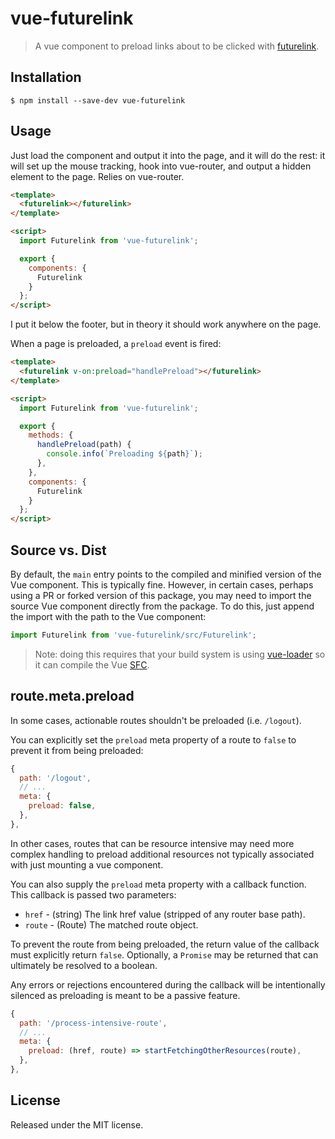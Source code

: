 # vue-futurelink

> A vue component to preload links about to be clicked with [futurelink].

## Installation

```
$ npm install --save-dev vue-futurelink
```

## Usage

Just load the component and output it into the page, and it will do the rest: it will set up the mouse tracking, hook into vue-router, and output a hidden element to the page. Relies on vue-router.

```html
<template>
  <futurelink></futurelink>
</template>

<script>
  import Futurelink from 'vue-futurelink';

  export {
    components: {
      Futurelink
    }
  };
</script>
```

I put it below the footer, but in theory it should work anywhere on the page.

When a page is preloaded, a `preload` event is fired:

```html
<template>
  <futurelink v-on:preload="handlePreload"></futurelink>
</template>

<script>
  import Futurelink from 'vue-futurelink';

  export {
    methods: {
      handlePreload(path) {
        console.info(`Preloading ${path}`);
      },
    },
    components: {
      Futurelink
    }
  };
</script>
```

## Source vs. Dist

By default, the `main` entry points to the compiled and minified version
of the Vue component. This is typically fine. However, in certain cases,
perhaps using a PR or forked version of this package, you may need to
import the source Vue component directly from the package. To do this,
just append the import with the path to the Vue component: 

```js
import Futurelink from 'vue-futurelink/src/Futurelink';
```

> Note: doing this requires that your build system is using
 [vue-loader](https://github.com/vuejs/vue-loader) so it can compile the
 Vue [SFC](https://github.com/vuejs/vue-loader/blob/master/docs/spec.md). 

## route.meta.preload

In some cases, actionable routes shouldn't be preloaded (i.e. `/logout`).

You can explicitly set the `preload` meta property of a route to
`false` to prevent it from being preloaded:

```js
{
  path: '/logout',
  // ...
  meta: {
    preload: false,
  },
},
```

In other cases, routes that can be resource intensive may need more
complex handling to preload additional resources not typically
associated with just mounting a vue component.

You can also supply the `preload` meta property with a callback
function. This callback is passed two parameters:

- `href` - (string) The link href value (stripped of any router base path).
- `route` - (Route) The matched route object.

To prevent the route from being preloaded, the return value of the
callback must explicitly return `false`. Optionally, a `Promise` may
be returned that can ultimately be resolved to a boolean.

Any errors or rejections encountered during the callback will be
intentionally silenced as preloading is meant to be a passive
feature.

```js
{
  path: '/process-intensive-route',
  // ...
  meta: {
    preload: (href, route) => startFetchingOtherResources(route),
  },
},
```


## License

Released under the MIT license.

[futurelink]: https://github.com/SamKnows/futurelink
